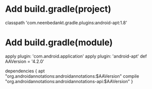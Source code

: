 <h1>Add build.gradle(project)</h1>
classpath 'com.neenbedankt.gradle.plugins:android-apt:1.8'

<h1>Add build.gradle(module)</h1>

apply plugin: 'com.android.application'
apply plugin: 'android-apt'
def AAVersion = '4.2.0'

dependencies {
    apt "org.androidannotations:androidannotations:$AAVersion"
    compile "org.androidannotations:androidannotations-api:$AAVersion"
}